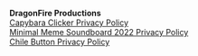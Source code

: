 <strong>DragonFire Productions</strong>    
<a href="https://dragonfire666hd.github.io/PrivacyPolicy.html" target="_blank" rel="noopener noreferrer">Capybara Clicker Privacy Policy</a>  
<a href="https://dragonfire666hd.github.io/AppPrivacyPolicy.html" target="_blank" rel="noopener noreferrer">Minimal Meme Soundboard 2022 Privacy Policy</a>  
<a href="https://dragonfire666hd.github.io/ChileButtonPrivacyPolicy.html" target="_blank" rel="noopener noreferrer">Chile Button Privacy Policy</a>

